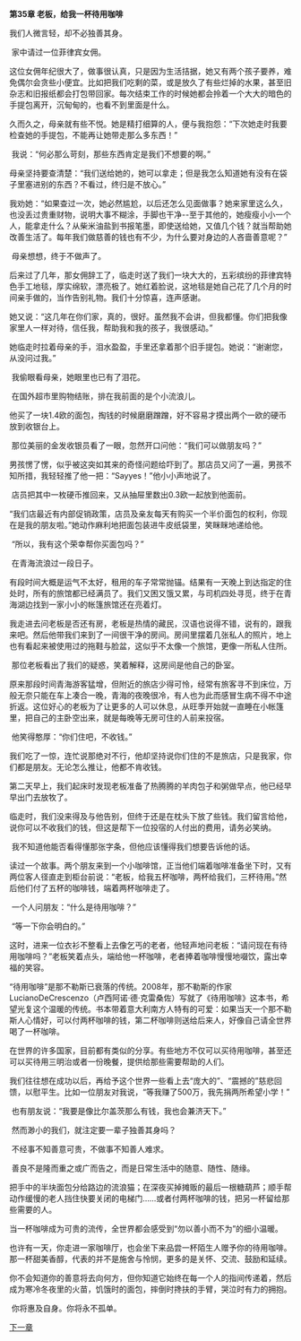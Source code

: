 **第35章 老板，给我一杯待用咖啡**

   我们人微言轻，却不必独善其身。 

​    家中请过一位菲律宾女佣。 

​    这位女佣年纪很大了，做事很认真，只是因为生活拮据，她又有两个孩子要养，难免偶尔会贪些小便宜。比如把我们吃剩的菜，或是放久了有些烂掉的水果，甚至旧杂志和旧报纸都会打包带回家。每次结束工作的时候她都会拎着一个大大的暗色的手提包离开，沉甸甸的，也看不到里面是什么。 

​    久而久之，母亲就有些不悦。她是精打细算的人，便与我抱怨：“下次她走时我要检查她的手提包，不能再让她带走那么多东西！” 

​    我说：“何必那么苛刻，那些东西肯定是我们不想要的啊。” 

​    母亲坚持要查清楚：“我们送给她的，她可以拿走；但是我怎么知道她有没有在袋子里塞进别的东西？不看过，终归是不放心。” 

​    我劝她：“如果查过一次，她必然尴尬，以后还怎么见面做事？她来家里这么久，也没丢过贵重财物，说明大事不糊涂，手脚也干净--至于其他的，她瘦瘦小小一个人，能拿走什么？从柴米油盐到书报笔墨，即使送给她，又值几个钱？就当帮助她改善生活了。每年我们做慈善的钱也有不少，为什么要对身边的人吝啬善意呢？” 

​    母亲想想，终于不做声了。 

​    后来过了几年，那女佣辞工了，临走时送了我们一块大大的，五彩缤纷的菲律宾特色手工地毯，厚实绵软，漂亮极了。她红着脸说，这地毯是她自己花了几个月的时间亲手做的，当作告别礼物。我们十分惊喜，连声感谢。 

​    她又说：“这几年在你们家，真的，很好。虽然我不会讲，但我都懂。你们把我像家里人一样对待，信任我，帮助我和我的孩子，我很感动。” 

​    她临走时拉着母亲的手，泪水盈盈，手里还拿着那个旧手提包。她说：“谢谢您，从没问过我。” 

​    我偷眼看母亲，她眼里也已有了泪花。 

​    在国外超市里购物结账，排在我前面的是个小流浪儿。 

​    他买了一块1.4欧的面包，掏钱的时候磨磨蹭蹭，好不容易才摸出两个一欧的硬币放到收银台上。 

​    那位美丽的金发收银员看了一眼，忽然开口问他：“我们可以做朋友吗？” 

​    男孩愣了愣，似乎被这突如其来的奇怪问题给吓到了。那店员又问了一遍，男孩不知所措，我轻轻推了他一把：“Sayyes！”他小小声地说了。 

​    店员把其中一枚硬币推回来，又从抽屉里数出0.3欧一起放到他面前。 

​    “我们店最近有内部促销政策，店员及亲友每天有购买一个半价面包的权利，你现在是我的朋友啦。”她动作麻利地把面包装进牛皮纸袋里，笑眯眯地递给他。 

​    “所以，我有这个荣幸帮你买面包吗？” 

​    在青海流浪过一段日子。 

​    有段时间大概是运气不太好，租用的车子常常抛锚。结果有一天晚上到达指定的住处时，所有的旅馆都已经满员了。我们又困又饿又累，与司机四处寻觅，终于在青海湖边找到一家小小的帐篷旅馆还在亮着灯。 

​    我走进去问老板是否还有房，老板是热情的藏民，汉语也说得不错，说有的，跟我来吧。然后他带我们来到了一间很干净的房间。房间里摆着几张私人的照片，地上也有看起来被使用过的拖鞋与脸盆，这似乎不太像一个旅馆，更像一所私人住所。 

​    那位老板看出了我们的疑惑，笑着解释，这房间是他自己的卧室。 

​    原来那段时间青海游客猛增，但附近的旅店少得可怜，经常有旅客寻不到床位，万般无奈只能在车上凑合一晚，青海的夜晚很冷，有人也为此而感冒生病不得不中途折返。这位好心的老板为了让更多的人可以休息，从旺季开始就一直睡在小帐篷里，把自己的主卧空出来，就是每晚等无房可住的人前来投宿。 

​    他笑得憨厚：“你们住吧，不收钱。” 

​    我们吃了一惊，连忙说那绝对不行，他却坚持说你们住的不是旅店，只是我家，你们都是朋友。无论怎么推让，他都不肯收钱。 

​    第二天早上，我们起床时发现老板准备了热腾腾的羊肉包子和粥做早点，他已经早早出门去放牧了。 

​    临走时，我们没来得及与他告别，但终于还是在枕头下放了些钱。我们留言给他，说你可以不收我们的钱，但这是帮下一位投宿的人付出的费用，请务必笑纳。 

​    我不知道他能否看得懂那张字条，但他应该懂得我们想要告诉他的话。 

​    读过一个故事。两个朋友来到一个小咖啡馆，正当他们端着咖啡准备坐下时，又有两位客人径直走到柜台前说：“老板，给我五杯咖啡，两杯给我们，三杯待用。”然后他们付了五杯的咖啡钱，端着两杯咖啡走了。 

​    一个人问朋友：“什么是待用咖啡？” 

​    “等一下你会明白的。” 

​    这时，进来一位衣衫不整看上去像乞丐的老者，他轻声地问老板：“请问现在有待用咖啡吗？”老板笑着点头，端给他一杯咖啡，老者捧着咖啡慢慢地啜饮，露出幸福的笑容。 

​    “待用咖啡”是那不勒斯已衰落的传统。2008年，那不勒斯的作家LucianoDeCrescenzo（卢西阿诺·德·克雷桑佐）写就了《待用咖啡》这本书，希望光复这个温暖的传统。书本带着意大利南方人特有的可爱：如果当天一个那不勒斯人心情好，可以付两杯咖啡的钱，第二杯咖啡则送给后来人，好像自己请全世界喝了一杯咖啡。 

​    在世界的许多国家，目前都有类似的分享。有些地方不仅可以买待用咖啡，甚至还可以买待用三明治或者一份晚餐，提供给那些需要帮助的人们。 

​    我们往往想在成功以后，再给予这个世界一些看上去“庞大的”、“震撼的”慈悲回馈，以慰平生。比如一位朋友对我说，“等我赚了500万，我先捐两所希望小学！” 

​    也有朋友说：“我要是像比尔盖茨那么有钱，我也会兼济天下。” 

​    然而渺小的我们，就注定要一辈子独善其身吗？ 

​    不经事不知善意可贵，不做事不知善人难求。 

​    善良不是隆而重之或广而告之，而是日常生活中的随意、随性、随缘。 

​    把手中的半块面包分给路边的流浪猫；在深夜买掉摊贩的最后一根糖葫芦；顺手帮动作缓慢的老人挡住快要关闭的电梯门……或者付两杯咖啡的钱，把另一杯留给那些需要的人。 

​    当一杯咖啡成为可贵的流传，全世界都会感受到“勿以善小而不为”的细小温暖。 

​    也许有一天，你走进一家咖啡厅，也会坐下来品尝一杯陌生人赠予你的待用咖啡。那一杯甜美香醇，代表的并不是施舍与怜悯，更多的是关怀、交流、鼓励和延续。 

​    你不会知道你的善意将去向何方，但你知道它始终在每一个人的指间传递着，然后成为寒冷冬夜里的火苗，饥饿时的面包，摔倒时搀扶的手臂，哭泣时有力的拥抱。 

​    你将惠及自身。你将永不孤单。  


[下一章](https://github.com/LiQinglin007/liqinglin/blob/master/%E4%B8%80%E5%88%87%E9%83%BD%E6%98%AF%E6%9C%80%E5%A5%BD%E7%9A%84%E5%AE%89%E6%8E%92/%E7%AC%AC36%E7%AB%A0%20%E6%B8%A9%E6%9A%96%E7%9A%84%E6%A2%AF%E5%AD%90%EF%BC%8C%E5%86%B0%E5%86%B7%E7%9A%84%E6%89%8B.md)